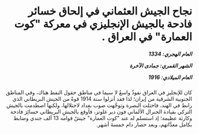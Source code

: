 <h1 dir="rtl">نجاح الجيش العثماني في إلحاق خسائر فادحة بالجيش الإنجليزي في معركة "كوت العمارة" في العراق .</h1>

<h5 dir="rtl">العام الهجري:  1334

الشهر القمري: جمادى الآخرة

العام الميلادي: 1916</h5>

<p dir="rtl">كان للإنجليزِ في العراق نفوذٌ واسعٌ لا سيما في مناطق حقول النفط هناك، وفي المناطق الجنوبية الشرقية من إيران؛ لذا فقد أنزلوا سنة 1914 قوةً من الجيش البريطاني الذي رابط في الهند، فاحتلت البصرة وتوجَّهت صوب بغداد لاحتلالها، ولكنها اصطدمت بالجيش التركي بقيادة الجنرال الألماني فون دير غلوتز، فأوقع بالجيشِ البريطاني خسائِرَ فادحة وكارثة عظيمة؛ إذ استسلم له عند "كوت العمارة" جيشٌ قوامه 13 ألف جندي وضابط بكامل معدَّاتهم، وبعد حصار دام خمسةَ أشهر.</p></br>
